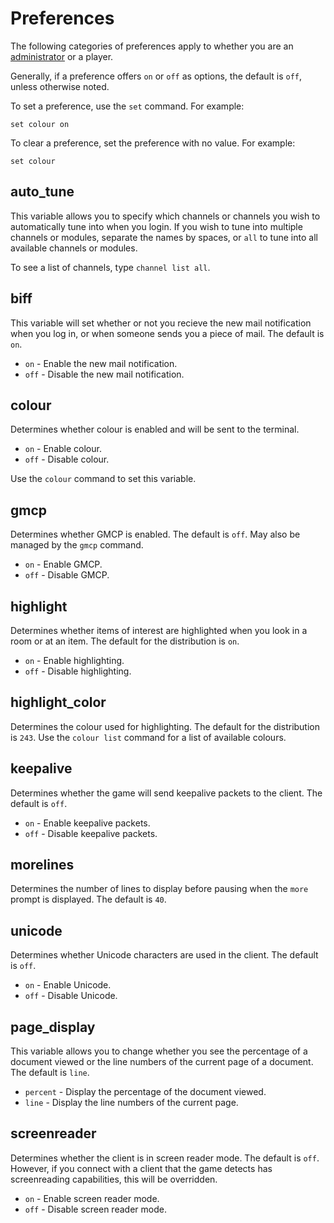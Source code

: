 # Preferences

The following categories of preferences apply to whether you are
an [administrator](administrator.md) or a player.

Generally, if a preference offers `on` or `off` as options, the
default is `off`, unless otherwise noted.

To set a preference, use the `set` command. For example:

```
set colour on
```

To clear a preference, set the preference with no value. For example:

```
set colour
```

## auto_tune

This variable allows you to specify which channels or channels you wish to
automatically tune into when you login. If you wish to tune into multiple
channels or modules, separate the names by spaces, or `all` to tune into all
available channels or modules.

To see a list of channels, type `channel list all`.

## biff

This variable will set whether or not you recieve the new mail notification
when you log in, or when someone sends you a piece of mail. The default is
`on`.

* `on` - Enable the new mail notification.
* `off` - Disable the new mail notification.

## colour

Determines whether colour is enabled and will be sent to the terminal.

* `on` - Enable colour.
* `off` - Disable colour.

Use the `colour` command to set this variable.

## gmcp

Determines whether GMCP is enabled. The default is `off`. May also be managed
by the `gmcp` command.

* `on` - Enable GMCP.
* `off` - Disable GMCP.

## highlight

Determines whether items of interest are highlighted when you look in a room
or at an item. The default for the distribution is `on`.

* `on` - Enable highlighting.
* `off` - Disable highlighting.

## highlight_color

Determines the colour used for highlighting. The default for the distribution
is `243`. Use the `colour list` command for a list of available colours.

## keepalive

Determines whether the game will send keepalive packets to the client. The
default is `off`.

* `on` - Enable keepalive packets.
* `off` - Disable keepalive packets.

## morelines

Determines the number of lines to display before pausing when the `more`
prompt is displayed. The default is `40`.

## unicode

Determines whether Unicode characters are used in the client. The default is
`off`.

* `on` - Enable Unicode.
* `off` - Disable Unicode.

## page_display

This variable allows you to change whether you see the percentage of a document
viewed or the line numbers of the current page of a document. The default is
`line`.

* `percent` - Display the percentage of the document viewed.
* `line` - Display the line numbers of the current page.

## screenreader

Determines whether the client is in screen reader mode. The default is `off`.
However, if you connect with a client that the game detects has screenreading
capabilities, this will be overridden.

* `on` - Enable screen reader mode.
* `off` - Disable screen reader mode.
